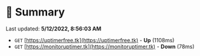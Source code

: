 # 📖 Summary
Last updated: **5/12/2022, 8:56:03 AM**

- `GET` [https://uptimerfree.tk](https://uptimerfree.tk) - **Up** (1108ms)
- `GET` [https://monitoruptimer.tk](https://monitoruptimer.tk) - **Down** (78ms)
